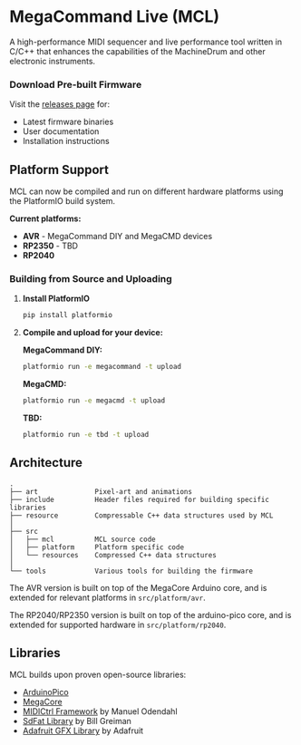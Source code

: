 # MegaCommand Live (MCL)

A high-performance MIDI sequencer and live performance tool written in C/C++ that enhances the capabilities of the MachineDrum and other electronic instruments.

### Download Pre-built Firmware
Visit the [releases page](https://github.com/jmamma/MCL/releases) for:
- Latest firmware binaries
- User documentation
- Installation instructions

## Platform Support

MCL can now be compiled and run on different hardware platforms using the PlatformIO build system.

**Current platforms:**
- **AVR** - MegaCommand DIY and MegaCMD devices
- **RP2350** - TBD
- **RP2040**

### Building from Source and Uploading

1. **Install PlatformIO**
   ```bash
   pip install platformio
   ```

2. **Compile and upload for your device:**

   **MegaCommand DIY:**
   ```bash
   platformio run -e megacommand -t upload
   ```

   **MegaCMD:**
   ```bash
   platformio run -e megacmd -t upload
   ```

   **TBD:**
   ```bash
   platformio run -e tbd -t upload
   ```

## Architecture

```
.
├── art              Pixel-art and animations
├── include          Header files required for building specific libraries
├── resource         Compressable C++ data structures used by MCL
│
├── src
│   ├── mcl          MCL source code
│   ├── platform     Platform specific code
│   └── resources    Compressed C++ data structures
│
└── tools            Various tools for building the firmware
```

The AVR version is built on top of the MegaCore Arduino core, and is extended for relevant platforms in `src/platform/avr`.

The RP2040/RP2350 version is built on top of the arduino-pico core, and is extended for supported hardware in `src/platform/rp2040`.

## Libraries

MCL builds upon proven open-source libraries:
- [ArduinoPico](https://github.com/earlephilhower/arduino-pico)
- [MegaCore](https://github.com/MCUdude/MegaCore)
- [MIDICtrl Framework](https://github.com/wesen/mididuino) by Manuel Odendahl
- [SdFat Library](https://github.com/greiman/SdFat) by Bill Greiman
- [Adafruit GFX Library](https://github.com/adafruit/Adafruit-GFX-Library) by Adafruit

